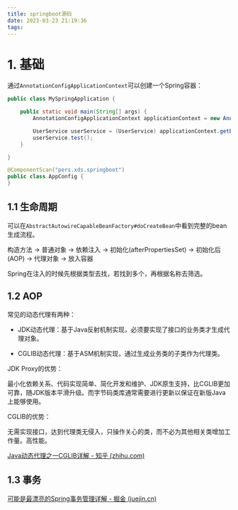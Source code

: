 ```yaml
---
title: springboot源码
date: 2023-03-23 21:19:36
tags:
---
```


# 1. 基础

通过`AnnotationConfigApplicationContext`可以创建一个Spring容器：

```java
public class MySpringApplication {

    public static void main(String[] args) {
        AnnotationConfigApplicationContext applicationContext = new AnnotationConfigApplicationContext(AppConfig.class);

        UserService userService = (UserService) applicationContext.getBean("userService");
        userService.test();
    }

}

@ComponentScan("pers.xds.springboot")
public class AppConfig {
}

```

## 1.1 生命周期

可以在`AbstractAutowireCapableBeanFactory#doCreateBean`中看到完整的bean生成流程。

构造方法 -> 普通对象 -> 依赖注入 -> 初始化(afterPropertiesSet) -> 初始化后(AOP) -> 代理对象 -> 放入容器

Spring在注入的时候先根据类型去找，若找到多个，再根据名称去筛选。

## 1.2 AOP

常见的动态代理有两种：

- JDK动态代理：基于Java反射机制实现，必须要实现了接口的业务类才生成代理对象。

- CGLIB动态代理：基于ASM机制实现，通过生成业务类的子类作为代理类。

JDK Proxy的优势：

​	最小化依赖关系、代码实现简单、简化开发和维护、JDK原生支持，比CGLIB更加可靠，随JDK版本平滑升级。而字节码类库通常需要进行更新以保证在新版Java上能够使用。

CGLIB的优势：

​	无需实现接口，达到代理类无侵入，只操作关心的类，而不必为其他相关类增加工作量。高性能。

[Java动态代理之一CGLIB详解 - 知乎 (zhihu.com)](https://zhuanlan.zhihu.com/p/115744594)

## 1.3 事务

[可能是最漂亮的Spring事务管理详解 - 掘金 (juejin.cn)](https://juejin.cn/post/6844903608224333838)

